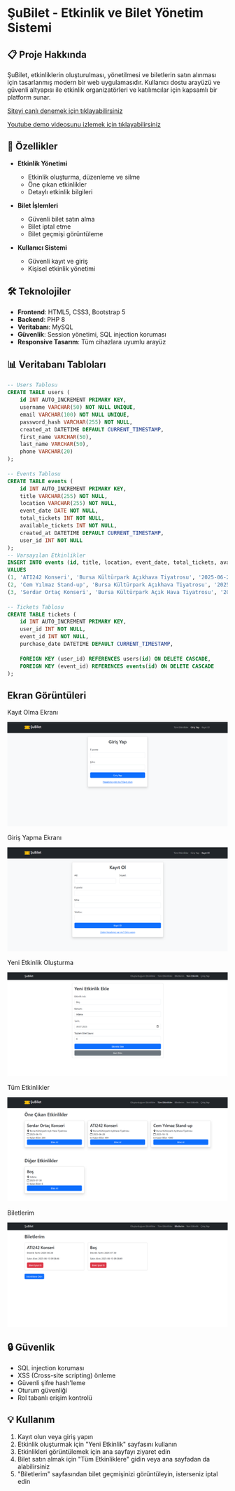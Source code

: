 # ŞuBilet - Etkinlik ve Bilet Yönetim Sistemi

## 📋 Proje Hakkında

ŞuBilet, etkinliklerin oluşturulması, yönetilmesi ve biletlerin satın alınması için tasarlanmış modern bir web uygulamasıdır. Kullanıcı dostu arayüzü ve güvenli altyapısı ile etkinlik organizatörleri ve katılımcılar için kapsamlı bir platform sunar.


[Siteyi canlı denemek için tıklayabilirsiniz](http://95.130.171.20/~st23360859058/index.php)

[Youtube demo videosunu izlemek için tıklayabilirsiniz](http://95.130.171.20/~st23360859058/index.php)



## 🚀 Özellikler

- **Etkinlik Yönetimi**
  - Etkinlik oluşturma, düzenleme ve silme
  - Öne çıkan etkinlikler 
  - Detaylı etkinlik bilgileri 
  
- **Bilet İşlemleri**
  - Güvenli bilet satın alma
  - Bilet iptal etme
  - Bilet geçmişi görüntüleme
  
- **Kullanıcı Sistemi**
  - Güvenli kayıt ve giriş
  - Kişisel etkinlik yönetimi

## 🛠 Teknolojiler

- **Frontend**: HTML5, CSS3, Bootstrap 5
- **Backend**: PHP 8
- **Veritabanı**: MySQL
- **Güvenlik**: Session yönetimi, SQL injection koruması
- **Responsive Tasarım**: Tüm cihazlara uyumlu arayüz

## 📊 Veritabanı Tabloları


```sql
-- Users Tablosu
CREATE TABLE users (
    id INT AUTO_INCREMENT PRIMARY KEY,
    username VARCHAR(50) NOT NULL UNIQUE,
    email VARCHAR(100) NOT NULL UNIQUE,
    password_hash VARCHAR(255) NOT NULL,
    created_at DATETIME DEFAULT CURRENT_TIMESTAMP,
    first_name VARCHAR(50),
    last_name VARCHAR(50),
    phone VARCHAR(20)
);

-- Events Tablosu
CREATE TABLE events (
    id INT AUTO_INCREMENT PRIMARY KEY,
    title VARCHAR(255) NOT NULL,
    location VARCHAR(255) NOT NULL,
    event_date DATE NOT NULL,
    total_tickets INT NOT NULL,
    available_tickets INT NOT NULL,
    created_at DATETIME DEFAULT CURRENT_TIMESTAMP,
    user_id INT NOT NULL
);
-- Varsayılan Etkinlikler
INSERT INTO events (id, title, location, event_date, total_tickets, available_tickets, created_at, user_id)
VALUES
(1, 'ATI242 Konseri', 'Bursa Kültürpark Açıkhava Tiyatrosu', '2025-06-28', 500, 499, '2025-06-14 14:11:31', 1),
(2, 'Cem Yılmaz Stand-up', 'Bursa Kültürpark Açıkhava Tiyatrosu', '2025-10-15', 1000, 1000, '2025-06-14 14:11:31', 1),
(3, 'Serdar Ortaç Konseri', 'Bursa Kültürpark Açık Hava Tiyatrosu', '2025-06-15', 200, 200, '2025-06-14 14:11:31', 1);

-- Tickets Tablosu
CREATE TABLE tickets (
    id INT AUTO_INCREMENT PRIMARY KEY,
    user_id INT NOT NULL,
    event_id INT NOT NULL,
    purchase_date DATETIME DEFAULT CURRENT_TIMESTAMP,
    
    FOREIGN KEY (user_id) REFERENCES users(id) ON DELETE CASCADE,
    FOREIGN KEY (event_id) REFERENCES events(id) ON DELETE CASCADE
);

```

## Ekran Görüntüleri


Kayıt Olma Ekranı

![Oyun Ekranı](images/ss2.png)

Giriş Yapma Ekranı

![Oyun Ekranı](images/ss1.png)

Yeni Etkinlik Oluşturma

![Oyun Ekranı](images/ss3.png)

Tüm Etkinlikler

![Oyun Ekranı](images/ss4.png)

Biletlerim

![Oyun Ekranı](images/ss5.png)





## 🔒 Güvenlik

- SQL injection koruması
- XSS (Cross-site scripting) önleme
- Güvenli şifre hash'leme
- Oturum güvenliği
- Rol tabanlı erişim kontrolü


## 💡 Kullanım

1. Kayıt olun veya giriş yapın
2. Etkinlik oluşturmak için "Yeni Etkinlik" sayfasını kullanın
3. Etkinlikleri görüntülemek için ana sayfayı ziyaret edin
4. Bilet satın almak için "Tüm Etkinliklere" gidin veya ana sayfadan da alabilirsiniz
5. "Biletlerim" sayfasından bilet geçmişinizi görüntüleyin, isterseniz iptal edin

